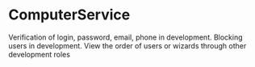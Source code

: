 # ComputerService
Verification of login, password, email, phone in development.
Blocking users in development.
View the order of users or wizards through other development roles
